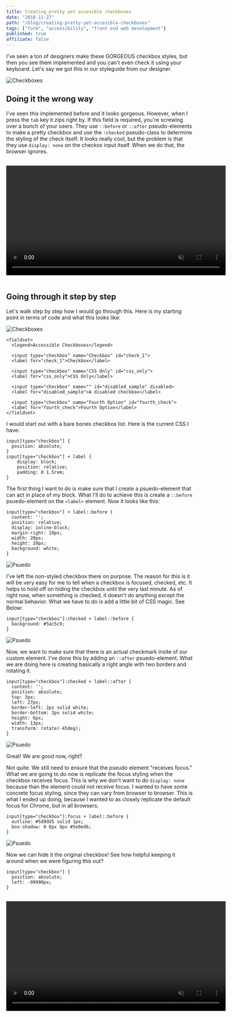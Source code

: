 ```yaml
---
title: Creating pretty yet accesible checkboxes
date: "2018-11-27"
path: "/blog/creating-pretty-yet-accesible-checkboxes"
tags: ["form", "accessibility", "front end web development"]
published: true
affiliate: false
---
```

I've seen a ton of designers make these GORGEOUS checkbox styles, but then you see them implemented and you can't even check it using your keyboard. Let's say we got this in our styleguide from our designer.

![Checkboxes](./Custom-teal-checkboxes.png)

## Doing it the wrong way

I've seen this implemented before and it looks gorgeous. However, when I press the `tab` key it zips right by. If this field is required, you're screwing over a bunch of your users. They use `::before` or `::after` pseudo-elements to make a pretty checkbox and use the `:checked` pseudo-class to determine the styling of the check itself. It looks really cool, but the problem is that they use `display: none` on the checkox input itself. When we do that, the browser ignores.

<video style="margin: 1rem auto" width="590" muted autoplay loop>
<source src="inaccessible-checkboxes.mov">
</video>

## Going through it step by step

Let's walk step by step how I would go through this. Here is my starting point in terms of code and what this looks like:

![Checkboxes](./Starting-point.png)

```
<fieldset>
  <legend>Accessible Checkboxes</legend>

  <input type="checkbox" name="Checkbox" id="check_1">
  <label for="check_1">Checkbox</label>

  <input type="checkbox" name="CSS Only" id="css_only">
  <label for="css_only">CSS Only</label>

  <input type="checkbox" name="" id="disabled_sample" disabled>
  <label for="disabled_sample">A disabled checkbox</label>
  
  <input type="checkbox" name="Fourth Option" id="fourth_check">
  <label for="fourth_check">Fourth Option</label>
</fieldset>
```

I would start out with a bare bones checkbox list. Here is the current CSS I have:

```
input[type="checkbox"] {
  position: absolute;
}
input[type="checkbox"] + label {
    display: block;
    position: relative;
    padding: 0 1.5rem;
}
```

The first thing I want to do is make sure that I create a psuedo-element that can act in place of my block. What I'll do to achieve this is create a `::before` psuedo-element on the `<label>` element. Now it looks like this:

```
input[type="checkbox"] + label::before {
  content: '';
  position: relative;
  display: inline-block;
  margin-right: 10px;
  width: 20px;
  height: 20px;
  background: white;
}
```

![Psuedo](./checkboxes-with-psuedo.png)

I've left the non-styled checkbox there on purpose. The reason for this is it will be very easy for me to tell when a checkbox is focused, checked, etc. It helps to hold off on hiding the checkbox until the very last minute. As of right now, when something is checked, it doesn't do anything except the normal behavior. What we have to do is add a little bit of CSS magic. See Below:

```
input[type="checkbox"]:checked + label::before {
  background: #5ac5c9;
}
```

![Psuedo](./teal-checkbox.png)

Now, we want to make sure that there is an actual checkmark insite of our custom element. I've done this by adding an `::after` psuedo-element. What we are doing here is creating basically a right angle with two borders and rotating it.

```
input[type="checkbox"]:checked + label::after {
  content: '';
  position: absolute;
  top: 3px;
  left: 27px;
  border-left: 2px solid white;
  border-bottom: 2px solid white;
  height: 6px;
  width: 13px;
  transform: rotate(-45deg);
}
```

![Psuedo](./teal-checkbox-with-check.png)

Great! We are good now, right?

Not quite. We still need to ensure that the pseudo element "receives focus." What we are going to do now is replicate the focus styling when the checkbox receives focus. This is why we don't want to do `display: none` because than the element could not receive focus. I wanted to have some concrete focus styling, since they can vary from browser to browser. This is what I ended up doing, because I wanted to as closely replicate the default focus for Chrome, but in all browsers.

```
input[type="checkbox"]:focus + label::before {
  outline: #5d9dd5 solid 1px;
  box-shadow: 0 0px 8px #5e9ed6;
}
```

![Psuedo](./receiving-focus.png)

Now we can hide it the original checkbox! See how helpful keeping it around when we were figuring this out?

```
input[type="checkbox"] {
  position: absolute;
  left: -99999px;
}
```

<video style="margin: 1rem auto" width="590" muted autoplay loop>
<source src="accessible-custom-checkboxes.mov">
</video>

